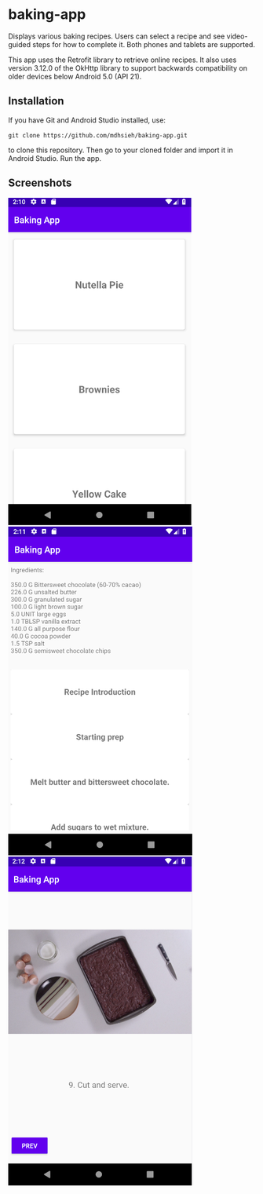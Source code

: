 # baking-app
Displays various baking recipes. Users can select a recipe and see video-guided steps for how to complete it.
Both phones and tablets are supported.

This app uses the Retrofit library to retrieve online recipes. 
It also uses version 3.12.0 of the OkHttp library to support backwards compatibility on older devices below Android 5.0 (API 21).

## Installation
If you have Git and Android Studio installed, use:
```
git clone https://github.com/mdhsieh/baking-app.git
```
to clone this repository.
Then go to your cloned folder and import it in Android Studio.
Run the app.

## Screenshots
![phone recipes screen](baking_app_1.PNG)
![phone recipe steps screen](baking_app_2.PNG)
![phone recipe step details screen](baking_app_3.PNG)